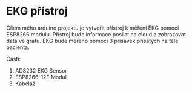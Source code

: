 # EKG přístroj
Cílem mého arduino projektu je vytvořit přístroj k měření EKG pomocí ESP8266 modulu. Přístroj bude informace posílat na cloud a zobrazovat data ve grafu.
EKG bude měřeno pomocí 3 přísavek přisátých na těle pacienta.


Části:
1. AD8232 EKG Sensor
2. ESP8266-12E Modul
3. Kabeláž
